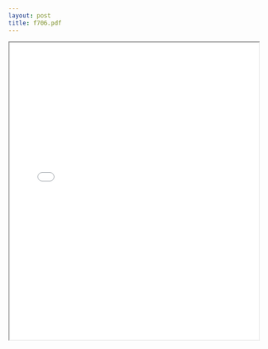 ```yaml
---
layout: post
title: f706.pdf
---
```


<div class="pdf-container">
<iframe src="/irs.ea/assets/pdfs/f706" height="600" width="100%" allowFullScreen="true"></iframe>
</div>

